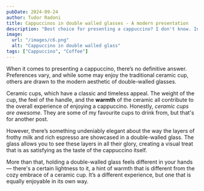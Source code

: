 ```yaml
---
pubDate: 2024-09-24
author: Tudor Radoni
title: Cappuccinos in double walled glasses - A modern presentation
description: "Best choice for presenting a cappuccino? I don't know. In fact, I don't think anybody knows, because it all comes down to preference, but there's something about the way a cappuccino rests in these double walled glasses."
image:
  url: "/images/c6.png"
  alt: "Cappuccino in double walled glass"
tags: ["Cappuccino", "Coffee"]
---
```


When it comes to presenting a cappuccino, there’s no definitive answer. Preferences vary, and while some may enjoy the traditional ceramic cup, others are drawn to the modern aesthetic of double-walled glasses.

Ceramic cups, which have a classic and timeless appeal. The weight of the cup, the feel of the handle, and the **warmth** of the ceramic all contribute to the overall experience of enjoying a cappuccino. Honestly, *ceramic cups are awesome*. They are some of my favourite cups to drink from, but that's for another post.

However, there’s something undeniably elegant about the way the layers of frothy milk and rich espresso are showcased in a double-walled glass. The glass allows you to see these layers in all their glory, creating a visual treat that is as satisfying as the taste of the cappuccino itself.

More than that, holding a double-walled glass feels different in your hands — there's a certain lightness to it, a hint of warmth that is different from the cozy embrace of a ceramic cup. It’s a different experience, but one that is equally enjoyable in its own way.
